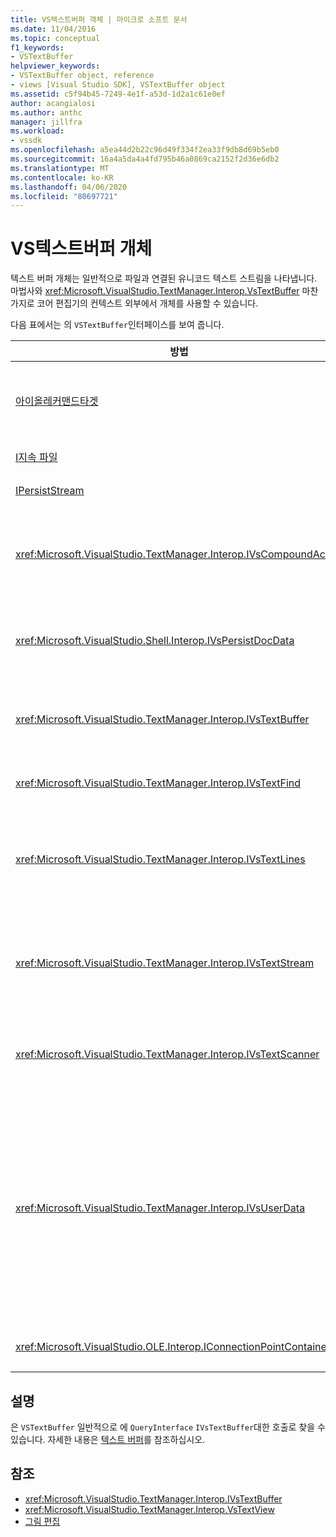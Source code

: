 ```yaml
---
title: VS텍스트버퍼 객체 | 마이크로 소프트 문서
ms.date: 11/04/2016
ms.topic: conceptual
f1_keywords:
- VSTextBuffer
helpviewer_keywords:
- VSTextBuffer object, reference
- views [Visual Studio SDK], VSTextBuffer object
ms.assetid: c5f94b45-7249-4e1f-a53d-1d2a1c61e0ef
author: acangialosi
ms.author: anthc
manager: jillfra
ms.workload:
- vssdk
ms.openlocfilehash: a5ea44d2b22c96d49f334f2ea33f9db8d69b5eb0
ms.sourcegitcommit: 16a4a5da4a4fd795b46a0869ca2152f2d36e6db2
ms.translationtype: MT
ms.contentlocale: ko-KR
ms.lasthandoff: 04/06/2020
ms.locfileid: "80697721"
---
```

# <a name="vstextbuffer-object"></a>VS텍스트버퍼 개체
텍스트 버퍼 개체는 일반적으로 파일과 연결된 유니코드 텍스트 스트림을 나타냅니다. 마법사와 <xref:Microsoft.VisualStudio.TextManager.Interop.VsTextBuffer> 마찬가지로 코어 편집기의 컨텍스트 외부에서 개체를 사용할 수 있습니다.

 다음 표에서는 의 `VSTextBuffer`인터페이스를 보여 줍니다.

|방법|설명|
|------------|-----------------|
|[아이올레커맨드타겟](/windows/desktop/api/docobj/nn-docobj-iolecommandtarget)|표준 OLE 인터페이스. 버퍼에서 처리 취소/다시 수행에 사용됩니다.|
|[I지속 파일](/windows/desktop/api/objidl/nn-objidl-ipersistfile)|표준 OLE 인터페이스.|
|[IPersistStream](/windows/desktop/api/objidl/nn-objidl-ipersiststream)|표준 OLE 인터페이스.|
|<xref:Microsoft.VisualStudio.TextManager.Interop.IVsCompoundAction>|복합 작업(즉, 단일 미수행/다시 작업 단위로 그룹화된 작업)을 만들 수 있습니다.|
|<xref:Microsoft.VisualStudio.Shell.Interop.IVsPersistDocData>|텍스트 버퍼에서 관리하는 문서 데이터의 지속성을 활성화합니다.|
|<xref:Microsoft.VisualStudio.TextManager.Interop.IVsTextBuffer>|기본 서비스를 제공합니다. 많은 클라이언트에서 사용할 수 있습니다.|
|<xref:Microsoft.VisualStudio.TextManager.Interop.IVsTextFind>|버퍼를 검색하는 데 사용됩니다.|
|<xref:Microsoft.VisualStudio.TextManager.Interop.IVsTextLines>|2차원 좌표를 사용하여 읽기 및 쓰기 기능을 제공합니다. `IVsTextBuffer`에서 상속됩니다.|
|<xref:Microsoft.VisualStudio.TextManager.Interop.IVsTextStream>|1차원 좌표를 사용하여 읽기 및 쓰기 기능을 제공합니다. `IVsTextBuffer`에서 상속됩니다.|
|<xref:Microsoft.VisualStudio.TextManager.Interop.IVsTextScanner>|버퍼의 텍스트에 대한 빠른 스트림 지향 순차적 액세스를 제공합니다.|
|<xref:Microsoft.VisualStudio.TextManager.Interop.IVsUserData>|속성의 일반 컬렉션에 대 한 액세스를 제공합니다. 가장 중요한 속성은 버퍼의 이름 또는 모니커입니다. GUID를 만들고 이를 키로 사용하여 이 인터페이스를 사용하여 버퍼에 고유한 임의데이터를 저장할 수 있습니다.|
|<xref:Microsoft.VisualStudio.OLE.Interop.IConnectionPointContainer>|이벤트에 대한 연결 점을 지원합니다.|

## <a name="remarks"></a>설명
 은 `VSTextBuffer` 일반적으로 에 `QueryInterface` `IVsTextBuffer`대한 호출로 찾을 수 있습니다. 자세한 내용은 [텍스트 버퍼](/visualstudio/extensibility/accessing-the-text-buffer-by-using-the-legacy-api?view=vs-2015)를 참조하십시오.

## <a name="see-also"></a>참조
- <xref:Microsoft.VisualStudio.TextManager.Interop.IVsTextBuffer>
- <xref:Microsoft.VisualStudio.TextManager.Interop.VsTextView>
- [그림 편집](https://www.microsoft.com/download/details.aspx?id=55984)
